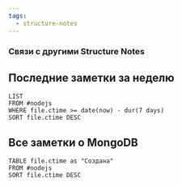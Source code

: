 ```yaml
---
tags:
  - structure-notes
---
```

### Связи с другими Structure Notes

## Последние заметки за неделю

```dataview
LIST
FROM #nodejs   
WHERE file.ctime >= date(now) - dur(7 days)
SORT file.ctime DESC
```

## Все заметки о MongoDB

```dataview
TABLE file.ctime as "Создана"
FROM #nodejs  
SORT file.ctime DESC
```
